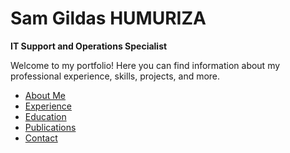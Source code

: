# Sam Gildas HUMURIZA

**IT Support and Operations Specialist**

Welcome to my portfolio! Here you can find information about my professional experience, skills, projects, and more.

- [About Me](about.md)
- [Experience](experience.md)
- [Education](education.md)
- [Publications](publications.md)
- [Contact](contact.md)